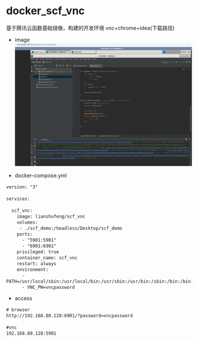 # docker_scf_vnc
基于腾讯云函数基础镜像，构建的开发环境 vnc+chrome+idea(下载路径)


- image
![image](https://github.com/lianshufeng/docker_scf_vnc/blob/master/images/webstorm.png?raw=true)

- docker-compose.yml
````shell
version: "3"

services:

  scf_vnc:
    image: lianshufeng/scf_vnc
    volumes:
     - ./scf_demo:/headless/Desktop/scf_demo
    ports:
      - "5901:5901"
      - "6901:6901"
    privileged: true
    container_name: scf_vnc
    restart: always
    environment:
      - PATH=/usr/local/sbin:/usr/local/bin:/usr/sbin:/usr/bin:/sbin:/bin:/bin:/opt:/usr/local/cloudfunction/lang/bin:/usr/local/cloudfunction/lang/python3/bin:/usr/local/cloudfunction/lang/php7/bin:/usr/local/cloudfunction/lang/php5/bin:/usr/local/cloudfunction/lang/node12/bin:/usr/local/cloudfunction/lang/node10/bin:/usr/local/cloudfunction/lang/node8/bin:/usr/local/cloudfunction/lang/node6/bin:/usr/local/cloudfunction/lang/java8/bin:/usr/local/cloudfunction/lang/go1/bin
      - VNC_PW=vncpassword
````

- access 
````shell
# browser
http://192.168.80.128:6901/?password=vncpassword

#vnc
192.168.80.128:5901

````
